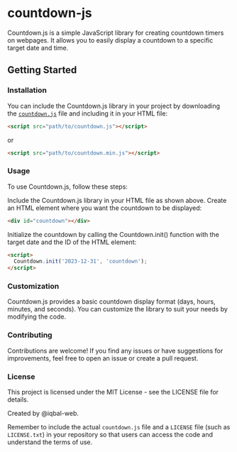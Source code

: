 # countdown-js
Countdown.js is a simple JavaScript library for creating countdown timers on webpages. It allows you to easily display a countdown to a specific target date and time.

## Getting Started

### Installation

You can include the Countdown.js library in your project by downloading the [`countdown.js`](countdown.js) file and including it in your HTML file:

```html
<script src="path/to/countdown.js"></script>
```
or

```html
<script src="path/to/countdown.min.js"></script>
```

### Usage
To use Countdown.js, follow these steps:

Include the Countdown.js library in your HTML file as shown above.
Create an HTML element where you want the countdown to be displayed:

```html
<div id="countdown"></div>
```

Initialize the countdown by calling the Countdown.init() function with the target date and the ID of the HTML element:

```html
<script>
  Countdown.init('2023-12-31', 'countdown');
</script>
```

### Customization
Countdown.js provides a basic countdown display format (days, hours, minutes, and seconds). You can customize the library to suit your needs by modifying the code.

### Contributing
Contributions are welcome! If you find any issues or have suggestions for improvements, feel free to open an issue or create a pull request.

### License
This project is licensed under the MIT License - see the LICENSE file for details.



Created by @iqbal-web.

Remember to include the actual `countdown.js` file and a `LICENSE` file (such as `LICENSE.txt`) in your repository so that users can access the code and understand the terms of use.


